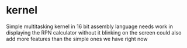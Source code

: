 # kernel
Simple multitasking kernel in 16 bit assembly language
needs work in displaying the RPN calculator without it blinking on the screen
could also add more features than the simple ones we have right now

